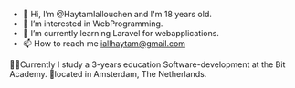 - 👋 Hi, I’m @HaytamIallouchen and I'm 18 years old.
- 👀 I’m interested in WebProgramming.
- 🌱 I’m currently learning Laravel for webapplications.
- 📫 How to reach me iallhaytam@gmail.com

👨‍💻Currently I study a 3-years education Software-development at the Bit Academy. 📍located in Amsterdam, The Netherlands.

<!---
HaytamIallouchen/HaytamIallouchen is a ✨ special ✨ repository because its `README.md` (this file) appears on your GitHub profile.
You can click the Preview link to take a look at your changes.
--->
